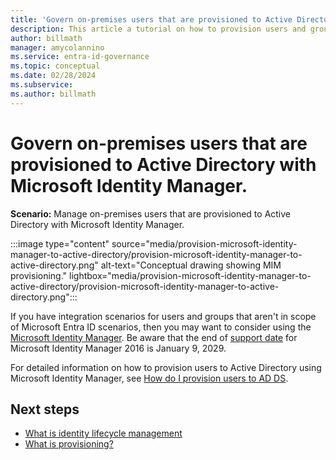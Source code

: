 ```yaml
---
title: 'Govern on-premises users that are provisioned to Active Directory with Microsoft Identity Manager'
description: This article a tutorial on how to provision users and groups to Active Directory using MIM.
author: billmath
manager: amycolannino
ms.service: entra-id-governance
ms.topic: conceptual
ms.date: 02/28/2024
ms.subservice:
ms.author: billmath
---
```


# Govern on-premises users that are provisioned to Active Directory with Microsoft Identity Manager.

**Scenario:** Manage on-premises users that are provisioned to Active Directory with Microsoft Identity Manager.

:::image type="content" source="media/provision-microsoft-identity-manager-to-active-directory/provision-microsoft-identity-manager-to-active-directory.png" alt-text="Conceptual drawing showing MIM provisioning." lightbox="media/provision-microsoft-identity-manager-to-active-directory/provision-microsoft-identity-manager-to-active-directory.png":::

If you have integration scenarios for users and groups that aren't in scope of Microsoft Entra ID scenarios, then you may want to consider using the [Microsoft Identity Manager](/microsoft-identity-manager/microsoft-identity-manager-2016). Be aware that the end of [support date](/microsoft-identity-manager/microsoft-identity-manager-2016#support-update-for-microsoft-entra-id-p1-or-p2-customers) for Microsoft Identity Manager 2016 is January 9, 2029.

For detailed information on how to provision users to Active Directory using Microsoft Identity Manager, see [How do I provision users to AD DS](/microsoft-identity-manager/mim-how-provision-users-adds).

## Next steps 
- [What is identity lifecycle management](~/id-governance/what-is-identity-lifecycle-management.md)
- [What is provisioning?](~/id-governance/what-is-provisioning.md)